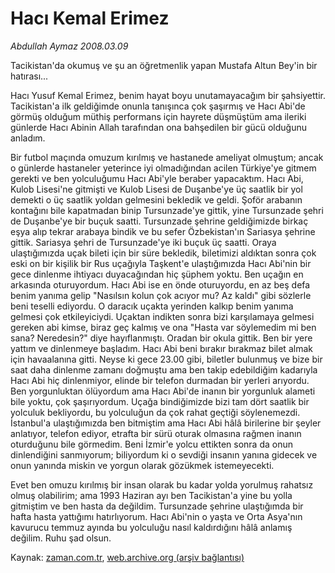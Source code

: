 # Hacı Kemal Erimez

*Abdullah Aymaz 2008.03.09*

<tr><td class="metin" colspan="2" style="padding-top: 20px; padding-left: 5px; padding-right: 10px;">Tacikistan'da okumuş ve şu an öğretmenlik yapan Mustafa Altun Bey'in bir hatırası...</td></tr><tr><td class="metin" colspan="2" style="padding-top: 20px; padding-left: 5px; padding-right: 10px;"><p>Hacı Yusuf Kemal Erimez, benim hayat boyu unutamayacağım bir şahsiyettir. Tacikistan'a ilk geldiğimde onunla tanışınca çok şaşırmış ve Hacı Abi'de görmüş olduğum müthiş performans için hayrete düşmüştüm ama ileriki günlerde Hacı Abinin Allah tarafından ona bahşedilen bir gücü olduğunu anladım. 
<p> Bir futbol maçında omuzum kırılmış ve hastanede ameliyat olmuştum; ancak o günlerde hastaneler yeterince iyi olmadığından acilen Türkiye'ye gitmem gerekti ve ben yolculuğumu Hacı Abi'yle beraber yapacaktım. Hacı Abi, Kulob Lisesi'ne gitmişti ve Kulob Lisesi de Duşanbe'ye üç saatlik bir yol demekti o üç saatlik yoldan gelmesini bekledik ve geldi. Şoför arabanın kontağını bile kapatmadan binip Tursunzade'ye gittik, yine Tursunzade şehri de Duşanbe'ye bir buçuk saatti. Tursunzade şehrine geldiğimizde birkaç eşya alıp tekrar arabaya bindik ve bu sefer Özbekistan'ın Sariasya şehrine gittik. Sariasya şehri de Tursunzade'ye iki buçuk üç saatti. Oraya ulaştığımızda uçak bileti için bir süre bekledik, biletimizi aldıktan sonra çok eski on bir kişilik bir Rus uçağıyla Taşkent'e ulaştığımızda Hacı Abi'nin bir gece dinlenme ihtiyacı duyacağından hiç şüphem yoktu. Ben uçağın en arkasında oturuyordum. Hacı Abi ise en önde oturuyordu, en az beş defa benim yanıma gelip "Nasılsın kolun çok acıyor mu? Az kaldı" gibi sözlerle beni teselli ediyordu. O daracık uçakta yerinden kalkıp benim yanıma gelmesi çok etkileyiciydi. Uçaktan indikten sonra bizi karşılamaya gelmesi gereken abi kimse, biraz geç kalmış ve ona "Hasta var söylemedim mi ben sana? Neredesin?" diye hayıflanmıştı. Oradan bir okula gittik. Ben bir yere yattım ve dinlenmeye başladım. Hacı Abi beni bırakır bırakmaz bilet almak için havaalanına gitti. Neyse ki gece 23.00 gibi, biletler bulunmuş ve bize bir saat daha dinlenme zamanı doğmuştu ama ben takip edebildiğim kadarıyla Hacı Abi hiç dinlenmiyor, elinde bir telefon durmadan bir yerleri arıyordu. Ben yorgunluktan ölüyordum ama Hacı Abi'de inanın bir yorgunluk alameti bile yoktu, çok şaşırıyordum. Uçağa bindiğimizde bizi tam dört saatlik bir yolculuk bekliyordu, bu yolculuğun da çok rahat geçtiği söylenemezdi. İstanbul'a ulaştığımızda ben bitmiştim ama Hacı Abi hâlâ birilerine bir şeyler anlatıyor, telefon ediyor, etrafta bir sürü oturak olmasına rağmen inanın oturduğunu bile görmedim. Beni İzmir'e yolcu ettikten sonra da onun dinlendiğini sanmıyorum; biliyordum ki o sevdiği insanın yanına gidecek ve onun yanında miskin ve yorgun olarak gözükmek istemeyecekti.
<p> Evet ben omuzu kırılmış bir insan olarak bu kadar yolda yorulmuş rahatsız olmuş olabilirim; ama 1993 Haziran ayı ben Tacikistan'a yine bu yolla gitmiştim ve ben hasta da değildim. Tursunzade şehrine ulaştığımda bir hafta hasta yattığımı hatırlıyorum. Hacı Abi'nin o yaşta ve Orta Asya'nın kavurucu temmuz ayında bu yolculuğu nasıl kaldırdığını hâlâ anlamış değilim. Ruhu şad olsun.<br/></p></p></p></td></tr>

Kaynak: [zaman.com.tr](http://zaman.com.tr/yazar.do?yazino=662010), [web.archive.org (arşiv bağlantısı)](http://web.archive.org/web/20080502173347/http://www.zaman.com.tr:80/yazar.do?yazino=662010)
